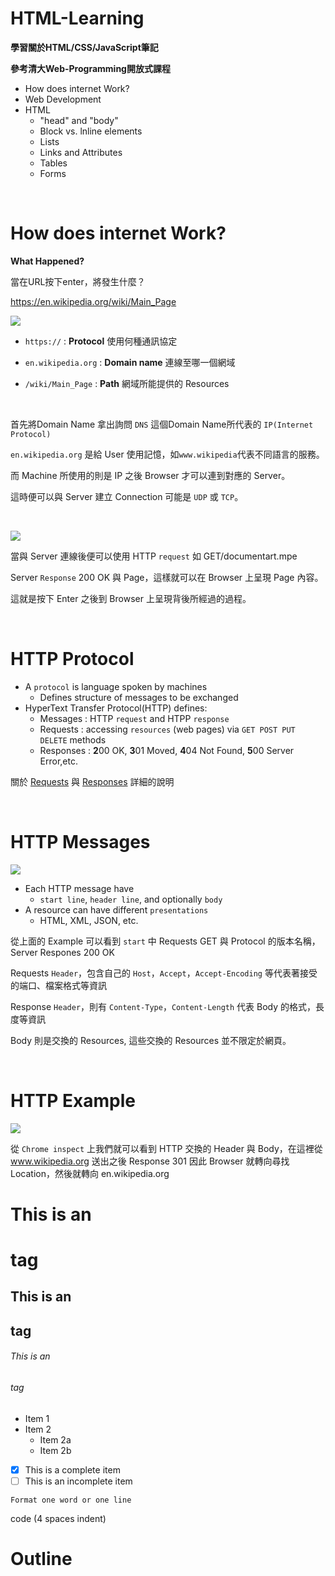 # HTML-Learning

**學習關於HTML/CSS/JavaScript筆記**

**參考清大Web-Programming開放式課程**

* How does internet Work?
* Web Development
* HTML
  * "head" and "body"
  * Block vs. lnline elements
  * Lists
  * Links and Attributes
  * Tables
  * Forms

<br>

# How does internet Work?

**What Happened?**

當在URL按下enter，將發生什麼？

https://en.wikipedia.org/wiki/Main_Page

![](https://i.imgur.com/OjHk8dz.png)

* `https://` : **Protocol** 使用何種通訊協定

* `en.wikipedia.org` : **Domain name** 連線至哪一個網域

* `/wiki/Main_Page` : **Path** 網域所能提供的 Resources

<br>

首先將Domain Name 拿出詢問 `DNS` 這個Domain Name所代表的 `IP(Internet Protocol)`

`en.wikipedia.org` 是給 User 使用記憶，如`www.wikipedia`代表不同語言的服務。

而 Machine 所使用的則是 IP 之後 Browser 才可以連到對應的 Server。

這時便可以與 Server 建立 Connection 可能是 `UDP` 或 `TCP`。  

<br>
 
![](https://i.imgur.com/2ZXNkNT.png)

當與 Server 連線後便可以使用 HTTP `request` 如 GET/documentart.mpe

Server `Response` 200 OK 與 Page，這樣就可以在 Browser 上呈現 Page 內容。

這就是按下 Enter 之後到 Browser 上呈現背後所經過的過程。

<br>

# HTTP Protocol

* A `protocol` is language spoken by machines
  * Defines structure of messages to be exchanged
* HyperText Transfer Protocol(HTTP) defines:
  * Messages : HTTP `request` and HTPP `response`
  * Requests : accessing `resources` (web pages) via `GET POST PUT DELETE` methods
  * Responses : **2**00 OK, **3**01 Moved, **4**04 Not Found, **5**00 Server Error,etc.

關於 [Requests](https://developer.mozilla.org/zh-TW/docs/Web/HTTP/Methods) 與 [Responses](https://developer.mozilla.org/zh-TW/docs/Web/HTTP/Status) 詳細的說明

<br>

# HTTP Messages

![](https://i.imgur.com/hyVrpll.png)

* Each HTTP message have
  * `start line`, `header line`, and optionally `body`
* A resource can have different `presentations`
  * HTML, XML, JSON, etc.

從上面的 Example 可以看到 `start` 中 Requests GET 與 Protocol 的版本名稱，Server Respones 200 OK

Requests `Header`，包含自己的 `Host`，`Accept`，`Accept-Encoding` 等代表著接受的端口、檔案格式等資訊

Response `Header`，則有 `Content-Type`，`Content-Length` 代表 Body 的格式，長度等資訊

Body 則是交換的 Resources, 這些交換的 Resources 並不限定於網頁。

<br>

# HTTP Example

![](https://i.imgur.com/E19kX8K.jpg)

從 `Chrome inspect` 上我們就可以看到 HTTP 交換的 Header 與 Body，在這裡從 www.wikipedia.org 送出之後 Response 301 因此 Browser 就轉向尋找 Location，然後就轉向 en.wikipedia.org

# This is an <h1> tag

## This is an <h2> tag

###### This is an <h6> tag

* Item 1
* Item 2
  * Item 2a
  * Item 2b

- [x] This is a complete item
- [ ] This is an incomplete item

`Format one word or one line`

code (4 spaces indent)


# Outline <h1>


